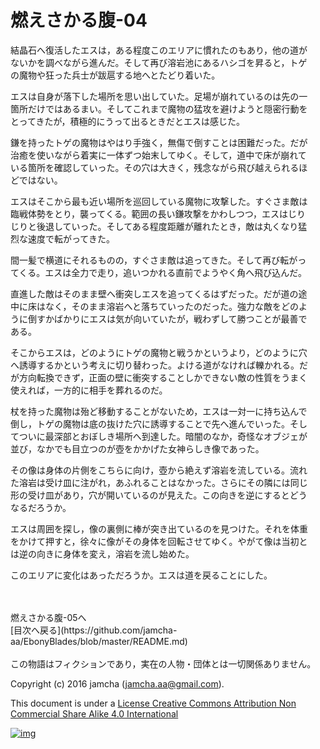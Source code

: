 # 燃えさかる腹-04

結晶石へ復活したエスは，ある程度このエリアに慣れたのもあり，他の道が  
ないかを調べながら進んだ。そして再び溶岩池にあるハシゴを昇ると，トゲ  
の魔物や狂った兵士が跋扈する地へとたどり着いた。  

エスは自身が落下した場所を思い出していた。足場が崩れているのは先の一  
箇所だけではあるまい。そしてこれまで魔物の猛攻を避けようと隠密行動を  
とってきたが，積極的にうって出るときだとエスは感じた。  

鎌を持ったトゲの魔物はやはり手強く，無傷で倒すことは困難だった。だが  
治癒を使いながら着実に一体ずつ始末してゆく。そして，道中で床が崩れて  
いる箇所を確認していった。その穴は大きく，残念ながら飛び越えられるほ  
どではない。  

エスはそこから最も近い場所を巡回している魔物に攻撃した。すぐさま敵は  
臨戦体勢をとり，襲ってくる。範囲の長い鎌攻撃をかわしつつ，エスはじり  
じりと後退していった。そしてある程度距離が離れたとき，敵は丸くなり猛  
烈な速度で転がってきた。  

間一髪で横道にそれるものの，すぐさま敵は追ってきた。そして再び転がっ  
てくる。エスは全力で走り，追いつかれる直前でようやく角へ飛び込んだ。  

直進した敵はそのまま壁へ衝突しエスを追ってくるはずだった。だが道の途  
中に床はなく，そのまま溶岩へと落ちていったのだった。強力な敵をどのよ  
うに倒すかばかりにエスは気が向いていたが，戦わずして勝つことが最善で  
ある。  

そこからエスは，どのようにトゲの魔物と戦うかというより，どのように穴  
へ誘導するかという考えに切り替わった。よける道がなければ轢かれる。だ  
が方向転換できず，正面の壁に衝突することしかできない敵の性質をうまく  
使えれば，一方的に相手を葬れるのだ。  

杖を持った魔物は殆ど移動することがないため，エスは一対一に持ち込んで  
倒し，トゲの魔物は底の抜けた穴に誘導することで先へ進んでいった。そし  
てついに最深部とおぼしき場所へ到達した。暗闇のなか，奇怪なオブジェが  
並び，なかでも目立つのが壺をかかげた女神らしき像であった。  

その像は身体の片側をこちらに向け，壺から絶えず溶岩を流している。流れ  
た溶岩は受け皿に注がれ，あふれることはなかった。さらにその隣には同じ  
形の受け皿があり，穴が開いているのが見えた。この向きを逆にするとどう  
なるだろうか。  

エスは周囲を探し，像の裏側に棒が突き出ているのを見つけた。それを体重  
をかけて押すと，徐々に像がその身体を回転させてゆく。やがて像は当初と  
は逆の向きに身体を変え，溶岩を流し始めた。  

このエリアに変化はあっただろうか。エスは道を戻ることにした。  

<br>  
<br>  
燃えさかる腹-05へ  

<br>  
[目次へ戻る](https://github.com/jamcha-aa/EbonyBlades/blob/master/README.md)  
<br>  
<br>  
この物語はフィクションであり，実在の人物・団体とは一切関係ありません。  

Copyright (c) 2016 jamcha (jamcha.aa@gmail.com).  

This document is under a [License Creative Commons Attribution Non Commercial Share Alike 4.0 International](http://creativecommons.org/licenses/by-nc-sa/4.0/deed)  

[![img](http://i.creativecommons.org/l/by-nc-sa/3.0/80x15.png)](http://creativecommons.org/licenses/by-nc-sa/4.0/deed)
